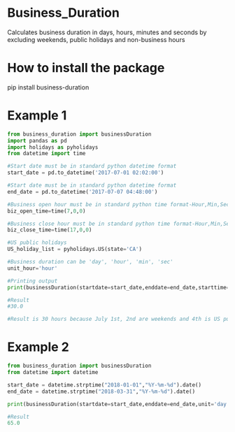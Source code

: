 # Business_Duration
Calculates business duration in days, hours, minutes and seconds by excluding weekends, public holidays and non-business hours

# How to install the package
pip install business-duration

# Example 1
```python
from business_duration import businessDuration
import pandas as pd
import holidays as pyholidays
from datetime import time

#Start date must be in standard python datetime format
start_date = pd.to_datetime('2017-07-01 02:02:00')

#Start date must be in standard python datetime format
end_date = pd.to_datetime('2017-07-07 04:48:00')

#Business open hour must be in standard python time format-Hour,Min,Sec
biz_open_time=time(7,0,0)

#Business close hour must be in standard python time format-Hour,Min,Sec
biz_close_time=time(17,0,0)

#US public holidays
US_holiday_list = pyholidays.US(state='CA')

#Business duration can be 'day', 'hour', 'min', 'sec'
unit_hour='hour'

#Printing output
print(businessDuration(startdate=start_date,enddate=end_date,starttime=biz_open_time,endtime=biz_close_time,holidaylist=US_holiday_list,unit=unit_hour))

#Result
#30.0

#Result is 30 hours because July 1st, 2nd are weekends and 4th is US public holiday. So 3 days remains with 10 business hours per day. 3 days*10 hours = 30 Hours
```

# Example 2
```python
from business_duration import businessDuration
from datetime import datetime

start_date = datetime.strptime("2018-01-01","%Y-%m-%d").date()
end_date = datetime.strptime("2018-03-31","%Y-%m-%d").date()

print(businessDuration(startdate=start_date,enddate=end_date,unit='day'))

#Result
65.0
```
